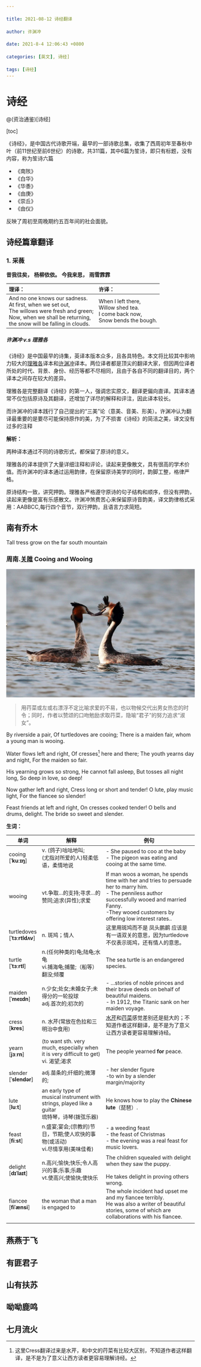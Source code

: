 ```yaml
---

title: 2021-08-12 诗经翻译

author: 许渊冲

date: 2021-8-4 12:06:43 +0800

categories: [英文], 诗经]

tags: [诗经]
---
```



# 诗经
@(资治通鉴)[诗经]

[toc]




《诗经》，是中国古代诗歌开端，最早的一部诗歌总集，收集了西周初年至春秋中叶（前11世纪至前6世纪）的诗歌，共311篇，其中6篇为笙诗，即只有标题，没有内容，称为笙诗六篇
- 《南陔》
- 《白华》
- 《华黍》
- 《由庚》
- 《崇丘》
- 《由仪》

反映了周初至周晚期约五百年间的社会面貌。



## 诗经篇章翻译

### 1. 采薇

**昔我往矣，**
**杨柳依依。**
**今我来思，**
**雨雪霏霏**

| **理译：**|     **许译：**|   
| :-------- | :--------| 
| And no one knows our sadness.<br> At first, when we set out,<br> The willows were fresh and green;<br> Now, when we shall be returning,<br> the snow will be falling in clouds. |   When I left there, <br> Willow shed tea.<br> I come back now,<br> Snow bends the bough.|  



##### 许渊冲 v.s  理雅各 

《诗经》是中国最早的诗集，英译本版本众多，且各具特色。本文将比较其中影响力较大的[理雅各](https://baike.baidu.com/item/%E7%90%86%E9%9B%85%E5%90%84/6012269?fr=aladdin)译本和[许渊冲](https://baike.baidu.com/item/%E8%AE%B8%E6%B8%8A%E5%86%B2/10940148?fr=aladdin)译本。两位译者都是顶尖的翻译大家，但因两位译者所处的时代、背景、身份、经历等都不尽相同，且由于各自不同的翻译目的，两个译本之间存在较大的差异。

理雅各是完整翻译《诗经》的第一人，强调忠实原文，翻译更偏向直译。其译本通常不仅包括原诗及其翻译，还增加了详尽的解释和评注，因此译本较长。

而许渊冲的译本践行了自己提出的“三美”论（意美、音美、形美）。许渊冲认为翻译最重要的是要尽可能保持原作的美，为了不损害《诗经》的简洁之美，译文没有过多的注释



**解析：**

两种译本通过不同的诗歌形式，都保留了原诗的意义。

理雅各的译本提供了大量详细注释和评论，读起来更像散文，具有很高的学术价值。而许渊冲的译本通过运用韵律，在保留原诗美学的同时，韵脚工整，格律严格。

原诗结构一致，讲究押韵。理雅各严格遵守原诗的句子结构和顺序，但没有押韵，读起来更像是富有乐感散文。许渊冲煞费苦心来保留原诗音韵美，译文韵律格式采用：AABBCC,每行四个音节，双行押韵，且语言力求简短。



## 南有乔木

Tall tress grow on the far south mountain



### 周南.[关雎](https://baike.baidu.com/item/%E9%9B%8E%E9%B8%A0/10144218?fr=aladdin) Cooing and Wooing

<img src="./asset/img/凤头鹏鹛.png" alt="img" style="zoom:50%;" /> 



> 用荇菜或左或右漂浮不定比喻求爱的不易，也以物候交代出男女热恋的时令；同时，作者以赞颂的口吻勉励求取荇菜，隐喻“君子”的努力追求“淑女”。



By riverside a pair, Of turtledoves are cooing; There is a maiden fair, whom a young man is wooing.

Water flows left and right, Of cresses[^1] here and there; The youth yearns day and night, For the maiden so fair. 

His yearning grows so strong, He cannot fall asleep, But tosses all night long, So deep in love, so deep!

Now gather left and right, Cress long or short and tender! O lute, play music light, For the fiancee so slender!

Feast friends at left and right, On cresses cooked tender! O bells and drums, delight. The bride so sweet and slender.



[^1]: 这里Cress翻译过来是水芹，和中文的荇菜有比较大区别，不知道作者这样翻译，是不是为了意义让西方读者更容易理解诗经。

**生词：**

| 单词                              | 解释                                                         | 例句                                                         |
| --------------------------------- | ------------------------------------------------------------ | ------------------------------------------------------------ |
| cooing<br /> [**ˈkuːɪŋ**]         | v. (鸽子)咕咕地叫;<br />(尤指对所爱的人)轻柔低语，柔情地说   | - She paused to coo at the baby<br />- The pigeon was eating and cooing at the same time. |
| wooing                            | vt.争取…的支持;寻求…的赞同;追求(异性);求爱                   | If man woos a woman, he spends time with her and tries to persuade her to marry him.<br />- The penniless author successfully wooed and married Fanny.<br />-They wooed customers by offering low interest rates.. |
| turtledoves<br />[**ˈtɜːrtldʌv**] | n. 斑鸠；情人                                                | 这里用斑鸠而不是 凤头鹏鹛 应该是有一语双关的意思，因为turtledove不仅表示斑鸠，还有情人的意思。 |
| turtle<br /> [**ˈtɜːrtl**]        | n.(任何种类的)龟;陆龟;水龟<br/>vi.捕海龟;捕鳖;（船等）翻没;倾覆 | The sea turtle is an endangered species.                     |
| maiden<br /> [**ˈmeɪdn**]         | n.少女;处女;未婚女子;未得分的一轮投球<br/>adj.首次的;初次的  | - ...stories of noble princes and their brave deeds on behalf of beautiful maidens.<br />- In 1912, the Titanic sank on her maiden voyage. |
| cress<br />[**kres**]             | n. 水芹(常放在色拉和三明治中食用)                            | [水芹](https://baike.baidu.com/item/%E6%B0%B4%E8%8A%B9/2003662?fr=aladdin)和[荇菜](https://baike.baidu.com/item/%E8%8D%87%E8%8F%9C/577048?fr=aladdin)感觉差别还是挺大的；不知道作者这样翻译，是不是为了意义让西方读者更容易理解诗经。 |
| yearn<br />[**jɜːrn**]            | (to want sth. very much, especially when it is very difficult to get)<br />vi. 渴望;渴求 | The people yearned **for** peace.                            |
| slender<br />[**ˈslendər**]       | adj.苗条的;纤细的;微薄的;                                    | - her slender figure<br />-to win by a slender margin/majority |
| lute<br />[**luːt**]              | an early type of musical instrument with strings, played like a guitar<br />琉特琴，诗琴(拨弦乐器) | He knows how to play the **Chinese lute**（琵琶）.           |
| feast<br /> [**fiːst**]           | n.盛宴;宴会;(宗教的)节日，节期;使人欢快的事物(或活动)<br/>vi.尽情享用(美味佳肴) | - a weeding feast<br />- the feast of Christmas<br />- the evening was a real feast for music lovers. |
| delight<br />[**dɪˈlaɪt**]        | n.高兴;愉快;快乐;令人高兴的事;乐事;乐趣<br/>vt.使高兴;使愉快;使快乐 | The children squealed with delight when they saw the puppy.<br/><br/>He takes delight in proving others wrong. |
| fiancee<br /> [**fiˈænsi**]       | the woman that a man is engaged to                           | The whole incident had upset me and my fiancee terribly.<br/>He was also a writer of beautiful stories, some of which are collaborations with his fiancee. |
|                                   |                                                              |                                                              |



## 燕燕于飞



## 有匪君子



## 山有扶苏



## 呦呦鹿鸣



## 七月流火

